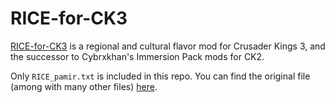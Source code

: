 # RICE-for-CK3
[RICE-for-CK3](https://github.com/cybrxkhan/RICE-for-CK3) is a regional and cultural flavor mod for Crusader Kings 3, and the successor to Cybrxkhan's Immersion Pack mods for CK2.

Only `RICE_pamir.txt` is included in this repo. You can find the original file (among with many other files) [here](https://github.com/cybrxkhan/RICE-for-CK3/blob/2a444f5efd6097c00e855cf9096e5163b4862223/RICE/history/characters/RICE_pamir.txt).